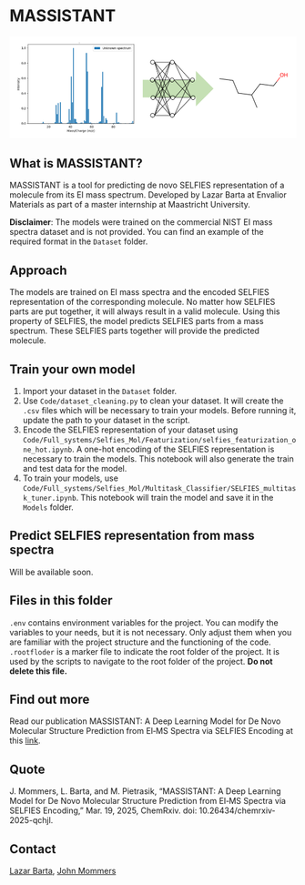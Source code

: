# MASSISTANT

![img.png](img.png)


## What is MASSISTANT?

MASSISTANT is a tool for predicting de novo SELFIES representation of a molecule from its EI mass spectrum. Developed by Lazar Barta at Envalior Materials as part of a master internship at Maastricht University. 

**Disclaimer**: The models were trained on the commercial NIST EI mass spectra dataset and is not provided. You can find an example of the required format in the `Dataset` folder.

## Approach
The models are trained on EI mass spectra and the encoded SELFIES representation of the corresponding molecule. No matter how SELFIES parts are put together, it will always result in a valid molecule. Using this property of SELFIES, the model predicts SELFIES parts from a mass spectrum. These SELFIES parts together will provide the predicted molecule.

## Train your own model
1) Import your dataset in the `Dataset` folder.
2) Use `Code/dataset_cleaning.py` to clean your dataset. It will create the `.csv` files which will be necessary to train your models. Before running it, update the path to your dataset in the script.
3) Encode the SELFIES representation of your dataset using `Code/Full_systems/Selfies_Mol/Featurization/selfies_featurization_one_hot.ipynb`. A one-hot encoding of the SELFIES representation is necessary to train the models. This notebook will also generate the train and test data for the model.
4) To train your models, use `Code/Full_systems/Selfies_Mol/Multitask_Classifier/SELFIES_multitask_tuner.ipynb`. This notebook will train the model and save it in the `Models` folder.

## Predict SELFIES representation from mass spectra
Will be available soon.

## Files in this folder
`.env` contains environment variables for the project. You can modify the variables to your needs, but it is not necessary. Only adjust them when you are familiar with the project structure and the functioning of the code.
`.rootfloder` is a marker file to indicate the root folder of the project. It is used by the scripts to navigate to the root folder of the project. **Do not delete this file.**

## Find out more
Read our publication MASSISTANT: A Deep Learning Model for De Novo Molecular Structure Prediction from EI‑MS Spectra via SELFIES Encoding at this [link](https://chemrxiv.org/engage/chemrxiv/article-details/67d9484d6dde43c9083d4dde).

## Quote
J. Mommers, L. Barta, and M. Pietrasik, “MASSISTANT: A Deep Learning Model for De Novo Molecular Structure Prediction from EI‑MS Spectra via SELFIES Encoding,” Mar. 19, 2025, ChemRxiv. doi: 10.26434/chemrxiv-2025-qchjl.

## Contact
[Lazar Barta](mailto:ld.barta@student.maastrichtuniversity.nl), 
[John Mommers](mailto:john.mommers@Envalior.com)